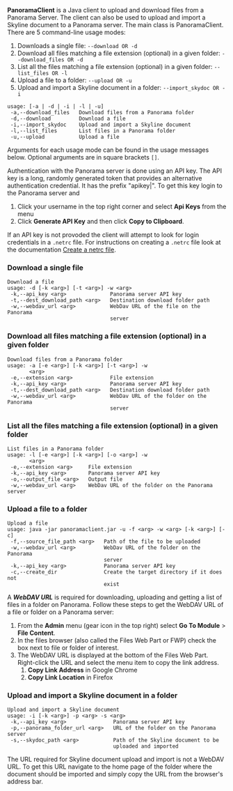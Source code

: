 **PanoramaClient** is a Java client to upload and download files from a Panorama Server.  The client can also be used to upload and import a Skyline document to a Panorama server.
The main class is PanoramaClient.  There are 5 command-line usage modes:
1. Downloads a single file: `--download OR -d`
2. Download all files matching a file extension (optional) in a given folder: `--download_files OR -d`
3. List all the files matching a file extension (optional) in a given folder: `--list_files OR -l`
4. Upload a file to a folder: `--upload OR -u`
5. Upload and import a Skyline document in a folder: `--import_skydoc OR -i`

```
usage: [-a | -d | -i | -l | -u]
 -a,--download_files   Download files from a Panorama folder
 -d,--download         Download a file
 -i,--import_skydoc    Upload and import a Skyline document
 -l,--list_files       List files in a Panorama folder
 -u,--upload           Upload a file
```
Arguments for each usage mode can be found in the usage messages below. Optional arguments are in square brackets ```[]```.


Authentication with the Panorama server is done using an API key. 
The API key is a long, randomly generated token that provides an alternative authentication credential. 
It has the prefix "apikey|". To get this key login to the Panorama server and 
1. Click your username in the top right corner and select **Api Keys** from the menu
2. Click **Generate API Key** and then click **Copy to Clipboard**. 

If an API key is not provoded the client will attempt to look for login credentials in a `.netrc` file. For instructions on creating 
a `.netrc` file look at the documentation [Create a netrc file](https://www.labkey.org/Documentation/wiki-page.view?name=netrc).


### Download a single file
```
Download a file
usage: -d [-k <arg>] [-t <arg>] -w <arg>
 -k,--api_key <arg>              Panorama server API key
 -t,--dest_download_path <arg>   Destination download folder path
 -w,--webdav_url <arg>           WebDav URL of the file on the Panorama
                                 server
```

### Download all files matching a file extension (optional) in a given folder
```
Download files from a Panorama folder
usage: -a [-e <arg>] [-k <arg>] [-t <arg>] -w
       <arg>
 -e,--extension <arg>            File extension
 -k,--api_key <arg>              Panorama server API key
 -t,--dest_download_path <arg>   Destination download folder path
 -w,--webdav_url <arg>           WebDav URL of the folder on the Panorama
                                 server
```

### List all the files matching a file extension (optional) in a given folder
```
List files in a Panorama folder
usage: -l [-e <arg>] [-k <arg>] [-o <arg>] -w
       <arg>
 -e,--extension <arg>     File extension
 -k,--api_key <arg>       Panorama server API key
 -o,--output_file <arg>   Output file
 -w,--webdav_url <arg>    WebDav URL of the folder on the Panorama server
```

### Upload a file to a folder
```
Upload a file
usage: java -jar panoramaclient.jar -u -f <arg> -w <arg> [-k <arg>] [-c]
 -f,--source_file_path <arg>   Path of the file to be uploaded
 -w,--webdav_url <arg>         WebDav URL of the folder on the Panorama
                               server
 -k,--api_key <arg>            Panorama server API key
 -c,--create_dir               Create the target directory if it does not
                               exist
```

A **_WebDAV URL_** is required for downloading, uploading and getting a list of files in a folder on Panorama. 
Follow these steps to get the WebDAV URL of a file or folder on a Panorama server:
1. From the **Admin** menu (gear icon in the top right) select **Go To Module** > **File Content**. 
2. In the files browser (also called the Files Web Part or FWP) check the box next to file or folder of interest.
3. The WebDAV URL is displayed at the bottom of the Files Web Part. Right-click the URL and select the menu item to copy the 
link address. 
   1. **Copy Link Address** in Google Chrome
   2. **Copy Link Location** in Firefox
   
   
### Upload and import a Skyline document in a folder
```
Upload and import a Skyline document
usage: -i [-k <arg>] -p <arg> -s <arg>
 -k,--api_key <arg>               Panorama server API key
 -p,--panorama_folder_url <arg>   URL of the folder on the Panorama server
 -s,--skydoc_path <arg>           Path of the Skyline document to be
                                  uploaded and imported
```

The URL required for Skyline document upload and import is not a WebDAV URL. To get this URL navigate to the home page of the folder
where the document should be imported and simply copy the URL from the browser's address bar.

